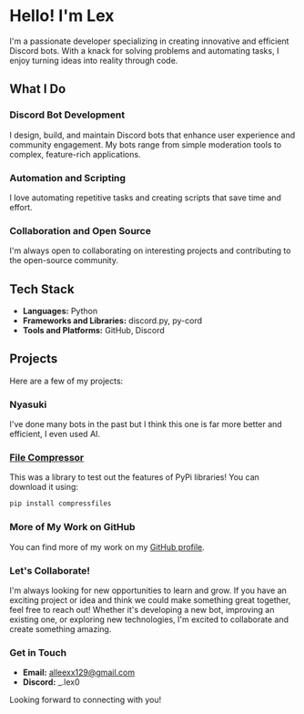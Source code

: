 # Hello! I'm Lex

I'm a passionate developer specializing in creating innovative and efficient Discord bots. With a knack for solving problems and automating tasks, I enjoy turning ideas into reality through code.

## What I Do

### Discord Bot Development
I design, build, and maintain Discord bots that enhance user experience and community engagement. My bots range from simple moderation tools to complex, feature-rich applications.

### Automation and Scripting
I love automating repetitive tasks and creating scripts that save time and effort.

### Collaboration and Open Source
I'm always open to collaborating on interesting projects and contributing to the open-source community.

## Tech Stack

- **Languages:** Python
- **Frameworks and Libraries:** discord.py, py-cord
- **Tools and Platforms:** GitHub, Discord

## Projects

Here are a few of my projects:

### Nyasuki
I've done many bots in the past but I think this one is far more better and efficient, I even used AI.

### [File Compressor](https://github.com/Alleexx129/compressfiles)
This was a library to test out the features of PyPi libraries! You can download it using:

```sh
pip install compressfiles
```



### More of My Work on GitHub

You can find more of my work on my [GitHub profile](https://github.com/Alleexx129).

### Let's Collaborate!

I'm always looking for new opportunities to learn and grow. If you have an exciting project or idea and think we could make something great together, feel free to reach out! Whether it's developing a new bot, improving an existing one, or exploring new technologies, I'm excited to collaborate and create something amazing.

### Get in Touch

- **Email:** [alleexx129@gmail.com](mailto:alleexx129@gmail.com)
- **Discord:** _.lex0

Looking forward to connecting with you!
